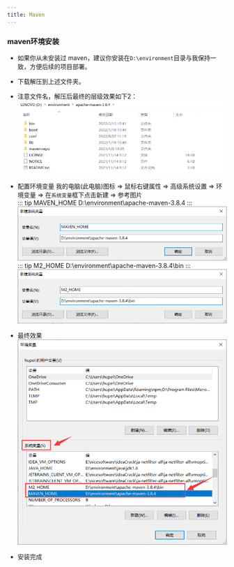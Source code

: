 ```yaml
---
title: Maven
---
```


### maven环境安装
- 如果你从未安装过 maven，建议你安装在`D:\environment`目录与我保持一致，方便后续的项目部署。
- 下载解压到上述文件夹。
- 注意文件名，解压后最终的层级效果如下2：
  ![img](/assets/image/env/maven-1.png)
- 配置环境变量
  我的电脑(此电脑)图标 => 鼠标右键属性 => 高级系统设置 => 环境变量 => 在`系统变量`框下点击新建 => 参考图片<br/>
  ::: tip MAVEN_HOME
  D:\environment\apache-maven-3.8.4
  :::
  ![img](/assets/image/env/maven-2.png)
  ::: tip M2_HOME
  D:\environment\apache-maven-3.8.4\bin
  :::
  ![img](/assets/image/env/maven-3.png)

- 最终效果
  ![img](/assets/image/env/maven-4.png)

- 安装完成
